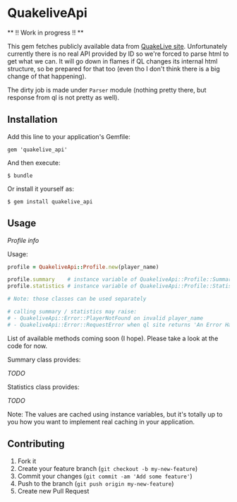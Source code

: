 # QuakeliveApi

** !! Work in progress !! **

This gem fetches publicly available data from [QuakeLive site][1]. Unfortunately currently there is no real API provided by ID so we're forced to parse html to get what we can. It will go down in flames if QL changes its internal html structure, so be prepared for that too (even tho I don't think there is a big change of that happening).

The dirty job is made under `Parser` module (nothing pretty there, but response from ql is not pretty as well).

## Installation

Add this line to your application's Gemfile:

    gem 'quakelive_api'

And then execute:

    $ bundle

Or install it yourself as:

    $ gem install quakelive_api

## Usage

*Profile info*

Usage:

``` ruby
profile = QuakeliveApi::Profile.new(player_name)

profile.summary    # instance variable of QuakeliveApi::Profile::Summary
profile.statistics # instance variable of QuakeliveApi::Profile::Statistics

# Note: those classes can be used separately

# calling summary / statistics may raise:
# - QuakeliveApi::Error::PlayerNotFound on invalid player_name
# - QuakeliveApi::Error::RequestError when ql site returns 'An Error Has Occurred' page
```

List of available methods coming soon (I hope). Please take a look at the code for now.

Summary class provides:

_TODO_

Statistics class provides:

_TODO_

Note: The values are cached using instance variables, but it's totally up to you how you want to implement real caching in your application.

## Contributing

1. Fork it
2. Create your feature branch (`git checkout -b my-new-feature`)
3. Commit your changes (`git commit -am 'Add some feature'`)
4. Push to the branch (`git push origin my-new-feature`)
5. Create new Pull Request

[1]: http://quakelive.com
